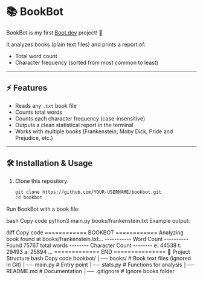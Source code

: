 # 📚 BookBot  

BookBot is my first [Boot.dev](https://www.boot.dev) project! 🚀  

It analyzes books (plain text files) and prints a report of:  
- Total word count  
- Character frequency (sorted from most common to least)  

---

## ⚡ Features  
- Reads any `.txt` book file  
- Counts total words  
- Counts each character frequency (case-insensitive)  
- Outputs a clean statistical report in the terminal  
- Works with multiple books (Frankenstein, Moby Dick, Pride and Prejudice, etc.)  

---

## 🛠️ Installation & Usage  

1. Clone this repository:  
   ```bash
   git clone https://github.com/YOUR-USERNAME/bookbot.git
   cd bookbot
Run BookBot with a book file:

bash
Copy code
python3 main.py books/frankenstein.txt
Example output:

diff
Copy code
============ BOOKBOT ============
Analyzing book found at books/frankenstein.txt...
----------- Word Count ----------
Found 75767 total words
-------- Character Count --------
e: 44538
t: 29493
a: 25894
...
============= END ===============
📂 Project Structure
bash
Copy code
bookbot/
│── books/                # Book text files (ignored in Git)
│── main.py               # Entry point
│── stats.py              # Functions for analysis
│── README.md             # Documentation
│── .gitignore            # Ignore books folder
